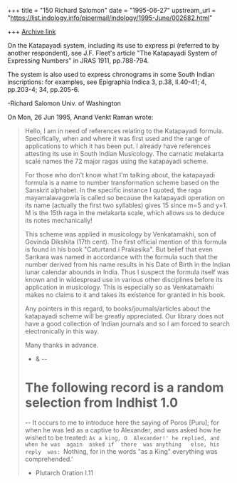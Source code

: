 +++
title = "150 Richard Salomon"
date = "1995-06-27"
upstream_url = "https://list.indology.info/pipermail/indology/1995-June/002682.html"

+++
[Archive link](https://list.indology.info/pipermail/indology/1995-June/002682.html)

On the Katapayadi system, including its use to express pi (referred to by 
another respondent), see J.F. Fleet's article "The Katapayadi System of 
Expressing Numbers" in JRAS 1911, pp.788-794.  

The system is also used to express chronograms in some South Indian 
inscriptions: for examples, see Epigraphia Indica 3, p.38, ll.40-41; 4, 
pp.203-4; 34, pp.205-6.

-Richard Salomon
Univ. of Washington


On Mon, 26 Jun 1995, Anand Venkt Raman wrote:

> Hello, I am in need of references relating to the Katapayadi
> formula. Specifically, when and where it was first used and the range
> of applications to which it has been put. I already have references
> attesting its use in South Indian Musicology. The carnatic melakarta
> scale names the 72 major ragas using the katapayadi scheme.
> 
> For those who don't know what I'm talking about, the katapayadi
> formula is a name to number transformation scheme based on the
> Sanskrit alphabet. In the specific instance I quoted, the raga
> mayamalavagowla is called so because the katapayadi operation on
> its name (actually the first two syllables) gives 15 since m=5 and
> y=1. M is the 15th raga in the melakarta scale, which allows us
> to deduce its notes mechanically!
> 
> This scheme was applied in musicology by Venkatamakhi, son of Govinda
> Dikshita (17th cent). The first official mention of this formula is
> found in his book "Caturtand.i Prakasika".  But belief that even
> Sankara was named in accordance with the formula such that the number
> derived from his name results in his Date of Birth in the Indian
> lunar calendar abounds in India. Thus I suspect the formula itself
> was known and in widespread use in various other disciplines before
> its application in musicology. This is especially so as Venkatamakhi
> makes no claims to it and takes its existence for granted in his
> book.
> 
> Any pointers in this regard, to books/journals/articles about the
> katapayadi scheme will be greatly appreciated. Our library does not
> have a good collection of Indian journals and so I am forced to search
> electronically in this way.
> 
> Many thanks in advance.
> 
> - &
> --
> # The following record is a random selection from Indhist 1.0
> --
> It occurs  to me  to introduce here  the saying  of Poros [Puru]; for
> when  he was  led  as a captive to  Alexander,  and was  asked how he
> wished to be treated: `As a king, O  Alexander!' he replied, and when
> he was  again  asked if  there  was anything   else, his  reply  was:
> `Nothing, for in the words "as a King" everything was comprehended.'
> 
> - Plutarch Oration I.11
>  
> 





